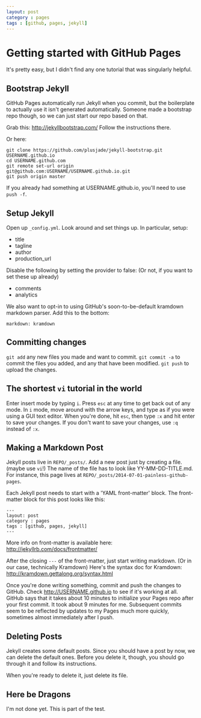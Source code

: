```yaml
---
layout: post
category : pages
tags : [github, pages, jekyll]
---
```


Getting started with GitHub Pages
===

It's pretty easy, but I didn't find any one tutorial that was singularly helpful.

Bootstrap Jekyll
---

GitHub Pages automatically run Jekyll when you commit, but the boilerplate to actually use it isn't generated automatically.
Someone made a bootstrap repo though, so we can just start our repo based on that.

Grab this: <http://jekyllbootstrap.com/>
Follow the instructions there.

Or here:

    git clone https://github.com/plusjade/jekyll-bootstrap.git USERNAME.github.io
    cd USERNAME.github.com
    git remote set-url origin git@github.com:USERNAME/USERNAME.github.io.git
    git push origin master

If you already had something at USERNAME.github.io, you'll need to use `push -f`.

Setup Jekyll
---

Open up `_config.yml`.
Look around and set things up.
In particular, setup:

* title
* tagline
* author
* production_url

Disable the following by setting the provider to false:
(Or not, if you want to set these up already)

* comments
* analytics

We also want to opt-in to using GitHub's soon-to-be-default kramdown markdown parser.
Add this to the bottom:

    markdown: kramdown


Committing changes
---

`git add` any new files you made and want to commit.
`git commit -a` to commit the files you added, and any that have been modified.
`git push` to upload the changes.


The shortest `vi` tutorial in the world
---

Enter insert mode by typing `i`.
Press `esc` at any time to get back out of any mode.
In `i` mode, move around with the arrow keys, and type as if you were using a GUI text editor.
When you're done, hit `esc`, then type `:x` and hit enter to save your changes.
If you don't want to save your changes, use `:q` instead of `:x`.


Making a Markdown Post
---

Jekyll posts live in `REPO/_posts/`.
Add a new post just by creating a file. (maybe use `vi`!)
The name of the file has to look like YY-MM-DD-TITLE.md.
For instance, this page lives at `REPO/_posts/2014-07-01-painless-github-pages`.

Each Jekyll post needs to start with a 'YAML front-matter' block.
The front-matter block for this post looks like this:

    ---
    layout: post
    category : pages
    tags : [github, pages, jekyll]
    ---

More info on front-matter is available here: <http://jekyllrb.com/docs/frontmatter/>

After the closing `---` of the front-matter, just start writing markdown.
(Or in our case, technically Kramdown)
Here's the syntax doc for Kramdown: <http://kramdown.gettalong.org/syntax.html>

Once you're done writing something, commit and push the changes to GitHub.
Check http://USERNAME.github.io to see if it's working at all.
GitHub says that it takes about 10 minutes to initialize your Pages repo after your first commit.
It took about 9 minutes for me.
Subsequent commits seem to be reflected by updates to my Pages much more
quickly, sometimes almost immediately after I push.


Deleting Posts
---

Jekyll creates some default posts.
Since you should have a post by now, we can delete the default ones.
Before you delete it, though, you should go through it and follow its instructions.

When you're ready to delete it, just delete its file.


Here be Dragons
---

I'm not done yet. This is part of the test.
